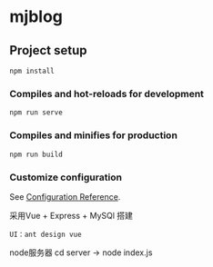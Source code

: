# mjblog

## Project setup
```
npm install
```

### Compiles and hot-reloads for development
```
npm run serve
```

### Compiles and minifies for production
```
npm run build
```


### Customize configuration
See [Configuration Reference](https://cli.vuejs.org/config/).

采用Vue + Express + MySQl 搭建

	UI：ant design vue

node服务器
cd server -> node index.js
